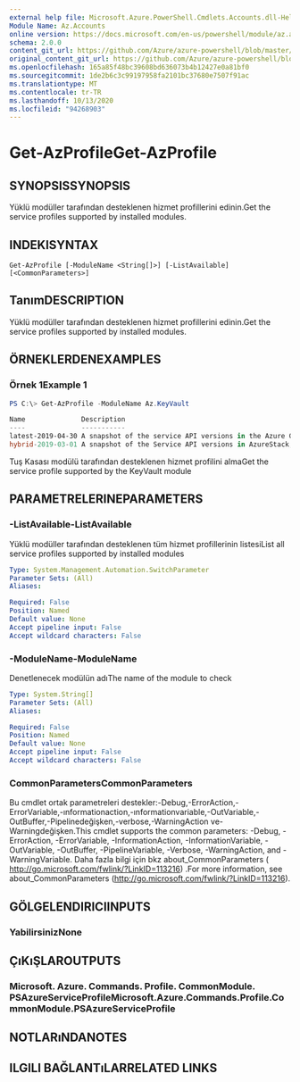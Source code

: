 ```yaml
---
external help file: Microsoft.Azure.PowerShell.Cmdlets.Accounts.dll-Help.xml
Module Name: Az.Accounts
online version: https://docs.microsoft.com/en-us/powershell/module/az.accounts/get-azprofile
schema: 2.0.0
content_git_url: https://github.com/Azure/azure-powershell/blob/master/src/Accounts/Accounts/help/Get-AzProfile.md
original_content_git_url: https://github.com/Azure/azure-powershell/blob/master/src/Accounts/Accounts/help/Get-AzProfile.md
ms.openlocfilehash: 165a85f48bc39608bd636073b4b12427e0a81bf0
ms.sourcegitcommit: 1de2b6c3c99197958fa2101bc37680e7507f91ac
ms.translationtype: MT
ms.contentlocale: tr-TR
ms.lasthandoff: 10/13/2020
ms.locfileid: "94268903"
---
```

# <span data-ttu-id="bc8b2-101">Get-AzProfile</span><span class="sxs-lookup"><span data-stu-id="bc8b2-101">Get-AzProfile</span></span>

## <span data-ttu-id="bc8b2-102">SYNOPSIS</span><span class="sxs-lookup"><span data-stu-id="bc8b2-102">SYNOPSIS</span></span>
<span data-ttu-id="bc8b2-103">Yüklü modüller tarafından desteklenen hizmet profillerini edinin.</span><span class="sxs-lookup"><span data-stu-id="bc8b2-103">Get the service profiles supported by installed modules.</span></span>

## <span data-ttu-id="bc8b2-104">INDEKI</span><span class="sxs-lookup"><span data-stu-id="bc8b2-104">SYNTAX</span></span>

```
Get-AzProfile [-ModuleName <String[]>] [-ListAvailable] [<CommonParameters>]
```

## <span data-ttu-id="bc8b2-105">Tanım</span><span class="sxs-lookup"><span data-stu-id="bc8b2-105">DESCRIPTION</span></span>
<span data-ttu-id="bc8b2-106">Yüklü modüller tarafından desteklenen hizmet profillerini edinin.</span><span class="sxs-lookup"><span data-stu-id="bc8b2-106">Get the service profiles supported by installed modules.</span></span>

## <span data-ttu-id="bc8b2-107">ÖRNEKLERDEN</span><span class="sxs-lookup"><span data-stu-id="bc8b2-107">EXAMPLES</span></span>

### <span data-ttu-id="bc8b2-108">Örnek 1</span><span class="sxs-lookup"><span data-stu-id="bc8b2-108">Example 1</span></span>
```powershell
PS C:\> Get-AzProfile -ModuleName Az.KeyVault

Name              Description
----              -----------
latest-2019-04-30 A snapshot of the service API versions in the Azure Global Cloud. This profile was defined in April 2019.
hybrid-2019-03-01 A snapshot of the Service API versions in AzureStack, Azure Sovereign clouds, and the Azure Global Cloud. This profile was defined                    in March 2019.
```

<span data-ttu-id="bc8b2-109">Tuş Kasası modülü tarafından desteklenen hizmet profilini alma</span><span class="sxs-lookup"><span data-stu-id="bc8b2-109">Get the service profile supported by the KeyVault module</span></span>

## <span data-ttu-id="bc8b2-110">PARAMETRELERINE</span><span class="sxs-lookup"><span data-stu-id="bc8b2-110">PARAMETERS</span></span>

### <span data-ttu-id="bc8b2-111">-ListAvailable</span><span class="sxs-lookup"><span data-stu-id="bc8b2-111">-ListAvailable</span></span>
<span data-ttu-id="bc8b2-112">Yüklü modüller tarafından desteklenen tüm hizmet profillerinin listesi</span><span class="sxs-lookup"><span data-stu-id="bc8b2-112">List all service profiles supported by installed modules</span></span>

```yaml
Type: System.Management.Automation.SwitchParameter
Parameter Sets: (All)
Aliases:

Required: False
Position: Named
Default value: None
Accept pipeline input: False
Accept wildcard characters: False
```

### <span data-ttu-id="bc8b2-113">-ModuleName</span><span class="sxs-lookup"><span data-stu-id="bc8b2-113">-ModuleName</span></span>
<span data-ttu-id="bc8b2-114">Denetlenecek modülün adı</span><span class="sxs-lookup"><span data-stu-id="bc8b2-114">The name of the module to check</span></span>

```yaml
Type: System.String[]
Parameter Sets: (All)
Aliases:

Required: False
Position: Named
Default value: None
Accept pipeline input: False
Accept wildcard characters: False
```

### <span data-ttu-id="bc8b2-115">CommonParameters</span><span class="sxs-lookup"><span data-stu-id="bc8b2-115">CommonParameters</span></span>
<span data-ttu-id="bc8b2-116">Bu cmdlet ortak parametreleri destekler:-Debug,-ErrorAction,-ErrorVariable,-ınformationaction,-ınformationvariable,-OutVariable,-OutBuffer,-Pipelinedeğişken,-verbose,-WarningAction ve-Warningdeğişken.</span><span class="sxs-lookup"><span data-stu-id="bc8b2-116">This cmdlet supports the common parameters: -Debug, -ErrorAction, -ErrorVariable, -InformationAction, -InformationVariable, -OutVariable, -OutBuffer, -PipelineVariable, -Verbose, -WarningAction, and -WarningVariable.</span></span> <span data-ttu-id="bc8b2-117">Daha fazla bilgi için bkz about_CommonParameters ( http://go.microsoft.com/fwlink/?LinkID=113216) .</span><span class="sxs-lookup"><span data-stu-id="bc8b2-117">For more information, see about_CommonParameters (http://go.microsoft.com/fwlink/?LinkID=113216).</span></span>

## <span data-ttu-id="bc8b2-118">GÖLGELENDIRICI</span><span class="sxs-lookup"><span data-stu-id="bc8b2-118">INPUTS</span></span>

### <span data-ttu-id="bc8b2-119">Yabilirsiniz</span><span class="sxs-lookup"><span data-stu-id="bc8b2-119">None</span></span>

## <span data-ttu-id="bc8b2-120">ÇıKıŞLAR</span><span class="sxs-lookup"><span data-stu-id="bc8b2-120">OUTPUTS</span></span>

### <span data-ttu-id="bc8b2-121">Microsoft. Azure. Commands. Profile. CommonModule. PSAzureServiceProfile</span><span class="sxs-lookup"><span data-stu-id="bc8b2-121">Microsoft.Azure.Commands.Profile.CommonModule.PSAzureServiceProfile</span></span>

## <span data-ttu-id="bc8b2-122">NOTLARıNDA</span><span class="sxs-lookup"><span data-stu-id="bc8b2-122">NOTES</span></span>

## <span data-ttu-id="bc8b2-123">ILGILI BAĞLANTıLAR</span><span class="sxs-lookup"><span data-stu-id="bc8b2-123">RELATED LINKS</span></span>
